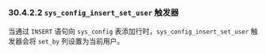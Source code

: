### 30.4.2.2 `sys_config_insert_set_user` 触发器

当通过 `INSERT` 语句向 `sys_config` 表添加行时，`sys_config_insert_set_user` 触发器会将 `set_by` 列设置为当前用户。